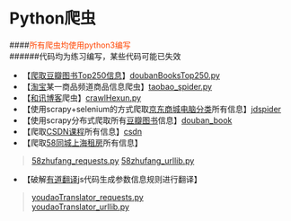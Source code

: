 # Python爬虫
####<font color=#FF4500>所有爬虫均使用python3编写</font>  
######代码均为练习编写，某些代码可能已失效           

* 【[爬取豆瓣图书Top250信息](https://book.douban.com/top250)】[doubanBooksTop250.py](https://github.com/adamjz/spiders/blob/master/doubanBooksTop250.py)   
* 【[淘宝](https://www.taobao.com/)某一商品频道商品信息爬虫】[taobao_spider.py](https://github.com/adamjz/spiders/blob/master/taobao_spider.py)    
* 【[和讯博客](http://blog.hexun.com/)爬虫】[crawlHexun.py](https://github.com/adamjz/spiders/blob/master/crawlHexun.py)    
* 【使用scrapy+selenium的方式爬取[京东商城电脑分类](https://list.jd.com/list.html?cat=670,671,672)所有信息】[jdspider](https://github.com/adamjz/spiders/tree/master/jdspider)   
* 【使用scrapy分布式爬取所有[豆瓣图书](https://book.douban.com/tag/?view=type&icn=index-sorttags-all)信息】[douban_book](https://github.com/adamjz/spiders/tree/master/douban_book)    
* 【爬取[CSDN课程](https://edu.csdn.net/courses/k)所有信息】[csdn](https://github.com/adamjz/spiders/tree/master/csdn)    
* 【爬取[58同城上海租房](http://sh.58.com/chuzu/)所有信息】    
> [58zhufang_requests.py](https://github.com/adamjz/spiders/blob/master/58zhufang_requests.py)
> [58zhufang_urllib.py](https://github.com/adamjz/spiders/blob/master/58zhufang_urllib.py)

* 【破解[有道翻译](http://fanyi.youdao.com/)js代码生成参数信息规则进行翻译】  
> [youdaoTranslator_requests.py](https://github.com/adamjz/spiders/blob/master/youdaoTranslator_requests.py)    
> [youdaoTranslator_urllib.py](https://github.com/adamjz/spiders/blob/master/youdaoTranslator_urllib.py)